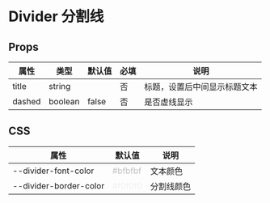 # Divider 分割线

## Props

| 属性   | 类型    | 默认值 | 必填 | 说明                         |
| ------ | ------- | ------ | ---- | ---------------------------- |
| title  | string  |        | 否   | 标题，设置后中间显示标题文本 |
| dashed | boolean | false  | 否   | 是否虚线显示                 |

## CSS

| 属性                   | 默认值                               | 说明       |
| ---------------------- | ------------------------------------ | ---------- |
| --divider-font-color   | <font color="#bfbfbf">#bfbfbf</font> | 文本颜色   |
| --divider-border-color | <font color="#f0f0f0">#f0f0f0</font> | 分割线颜色 |
